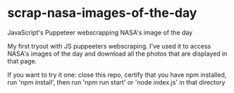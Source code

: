# scrap-nasa-images-of-the-day
JavaScript's Puppeteer webscrapping NASA's image of the day


My first tryout with JS puppeeters webscraping. I've used it to access NASA's images of the day and download all the photos that are displayed in that page.

If you want to try it one:
close this repo,
certify that you have npm installed,
run 'npm install',
then run 'npm run start' or 'node index.js' in that directory
